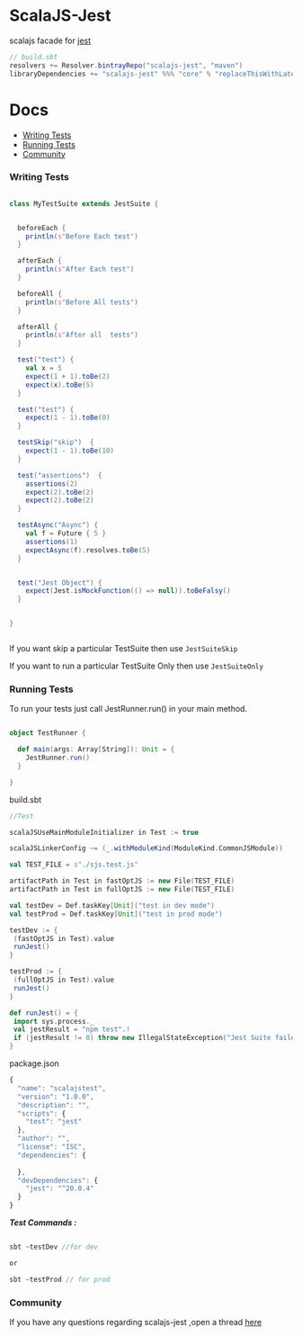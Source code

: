 # ScalaJS-Jest

scalajs facade for [jest](https://facebook.github.io/jest/)

```scala
// build.sbt
resolvers += Resolver.bintrayRepo("scalajs-jest", "maven")
libraryDependencies += "scalajs-jest" %%% "core" % "replaceThisWithLatestVersionNumberFromReleaseTags"
```

# Docs 

* [Writing Tests](#writing-tests)
* [Running Tests](#running-tests)
* [Community](#community)


### Writing Tests

```scala

class MyTestSuite extends JestSuite {


  beforeEach {
    println(s"Before Each test")
  }

  afterEach {
    println(s"After Each test")
  }

  beforeAll {
    println(s"Before All tests")
  }

  afterAll {
    println(s"After all  tests")
  }

  test("test") {
    val x = 5
    expect(1 + 1).toBe(2)
    expect(x).toBe(5)
  }

  test("test") {
    expect(1 - 1).toBe(0)
  }

  testSkip("skip")  {
    expect(1 - 1).toBe(10)
  }

  test("assertions")  {
    assertions(2)
    expect(2).toBe(2)
    expect(2).toBe(2)
  }

  testAsync("Async") {
    val f = Future { 5 }
    assertions(1)
    expectAsync(f).resolves.toBe(5)
  }


  test("Jest Object") {
    expect(Jest.isMockFunction(() => null)).toBeFalsy()
  }


}



```

If you want skip a particular TestSuite then use  `JestSuiteSkip` 

If you want to run a particular TestSuite Only then use `JestSuiteOnly`


### Running Tests 

To run your tests just call JestRunner.run() in your main method. 

```scala

object TestRunner {

  def main(args: Array[String]): Unit = {
    JestRunner.run()
  }

}


```

 build.sbt 
 
 ```scala
//Test

scalaJSUseMainModuleInitializer in Test := true

scalaJSLinkerConfig ~= (_.withModuleKind(ModuleKind.CommonJSModule))

val TEST_FILE = s"./sjs.test.js"

artifactPath in Test in fastOptJS := new File(TEST_FILE)
artifactPath in Test in fullOptJS := new File(TEST_FILE)

val testDev = Def.taskKey[Unit]("test in dev mode")
val testProd = Def.taskKey[Unit]("test in prod mode")

testDev := {
  (fastOptJS in Test).value
  runJest()
}

testProd := {
  (fullOptJS in Test).value
  runJest()
}

def runJest() = {
  import sys.process._
  val jestResult = "npm test".!
  if (jestResult != 0) throw new IllegalStateException("Jest Suite failed")
}

```

package.json

```js
{
  "name": "scalajstest",
  "version": "1.0.0",
  "description": "",
  "scripts": {
    "test": "jest"
  },
  "author": "",
  "license": "ISC",
  "dependencies": {
  
  },
  "devDependencies": {
    "jest": "^20.0.4"
  }
}
``` 

***Test Commands :***

```scala

sbt ~testDev //for dev

or 

sbt ~testProd // for prod

```

### Community

If you have any questions regarding scalajs-jest ,open a thread [here](https://github.com/scalajs-jest/discuss/issues)
